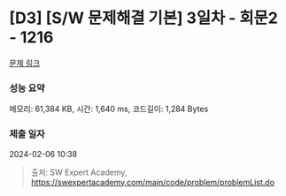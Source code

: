 # [D3] [S/W 문제해결 기본] 3일차 - 회문2 - 1216 

[문제 링크](https://swexpertacademy.com/main/code/problem/problemDetail.do?contestProbId=AV14Rq5aABUCFAYi) 

### 성능 요약

메모리: 61,384 KB, 시간: 1,640 ms, 코드길이: 1,284 Bytes

### 제출 일자

2024-02-06 10:38



> 출처: SW Expert Academy, https://swexpertacademy.com/main/code/problem/problemList.do